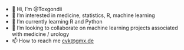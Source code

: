 - 👋 Hi, I’m @Toxgondii
- 👀 I’m interested in medicine, statistics, R, machine learning
- 🌱 I’m currently learning R and Python
- 💞️ I’m looking to collaborate on machine learning projects associated with medicine / urology
- 📫 How to reach me cvk@gmx.de

<!---
Toxgondii/Toxgondii is a ✨ special ✨ repository because its `README.md` (this file) appears on your GitHub profile.
You can click the Preview link to take a look at your changes.
--->
